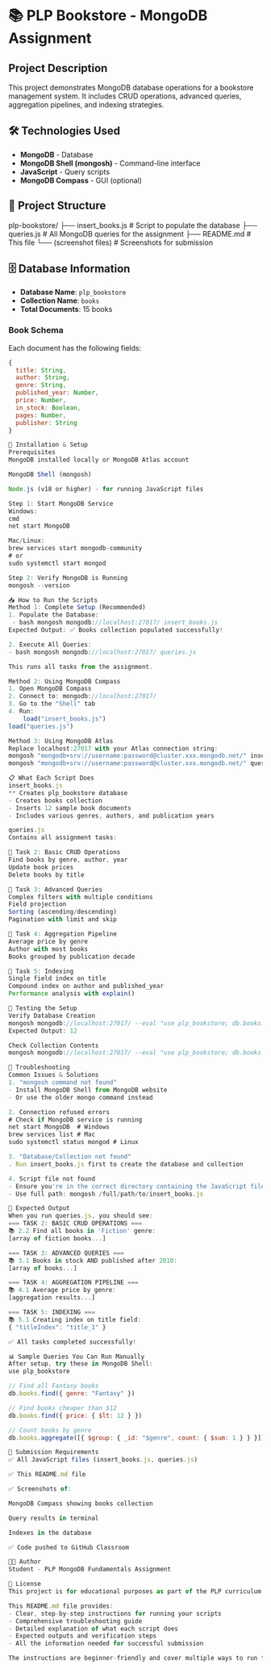 # 📚 PLP Bookstore - MongoDB Assignment

## Project Description
This project demonstrates MongoDB database operations for a bookstore management system. It includes CRUD operations, advanced queries, aggregation pipelines, and indexing strategies.

## 🛠️ Technologies Used
- **MongoDB** - Database
- **MongoDB Shell (mongosh)** - Command-line interface
- **JavaScript** - Query scripts
- **MongoDB Compass** - GUI (optional)

## 📁 Project Structure
plp-bookstore/
├── insert_books.js # Script to populate the database
├── queries.js # All MongoDB queries for the assignment
├── README.md # This file
└── (screenshot files) # Screenshots for submission


## 🗄️ Database Information
- **Database Name**: `plp_bookstore`
- **Collection Name**: `books`
- **Total Documents**: 15 books

### Book Schema
Each document has the following fields:
```javascript
{
  title: String,
  author: String,
  genre: String,
  published_year: Number,
  price: Number,
  in_stock: Boolean,
  pages: Number,
  publisher: String
}

🚀 Installation & Setup
Prerequisites
MongoDB installed locally or MongoDB Atlas account

MongoDB Shell (mongosh)

Node.js (v18 or higher) - for running JavaScript files

Step 1: Start MongoDB Service
Windows:
cmd
net start MongoDB

Mac/Linux:
brew services start mongodb-community
# or
sudo systemctl start mongod

Step 2: Verify MongoDB is Running
mongosh --version

📥 How to Run the Scripts
Method 1: Complete Setup (Recommended)
1. Populate the Database:
 - bash mongosh mongodb://localhost:27017/ insert_books.js
Expected Output: ✅ Books collection populated successfully!

2. Execute All Queries:
- bash mongosh mongodb://localhost:27017/ queries.js

This runs all tasks from the assignment.

Method 2: Using MongoDB Compass
1. Open MongoDB Compass
2. Connect to: mongodb://localhost:27017/
3. Go to the "Shell" tab
4. Run:
    load("insert_books.js")
load("queries.js")

Method 3: Using MongoDB Atlas
Replace localhost:27017 with your Atlas connection string:
mongosh "mongodb+srv://username:password@cluster.xxx.mongodb.net/" insert_books.js
mongosh "mongodb+srv://username:password@cluster.xxx.mongodb.net/" queries.js

📋 What Each Script Does
insert_books.js
** Creates plp_bookstore database
- Creates books collection
- Inserts 12 sample book documents
- Includes various genres, authors, and publication years

queries.js
Contains all assignment tasks:

🎯 Task 2: Basic CRUD Operations
Find books by genre, author, year
Update book prices
Delete books by title

🎯 Task 3: Advanced Queries
Complex filters with multiple conditions
Field projection
Sorting (ascending/descending)
Pagination with limit and skip

🎯 Task 4: Aggregation Pipeline
Average price by genre
Author with most books
Books grouped by publication decade

🎯 Task 5: Indexing
Single field index on title
Compound index on author and published_year
Performance analysis with explain()

🧪 Testing the Setup
Verify Database Creation
mongosh mongodb://localhost:27017/ --eval "use plp_bookstore; db.books.countDocuments()"
Expected Output: 12

Check Collection Contents
mongosh mongodb://localhost:27017/ --eval "use plp_bookstore; db.books.find().limit(2)"

🐛 Troubleshooting
Common Issues & Solutions
1. "mongosh command not found"
- Install MongoDB Shell from MongoDB website
- Or use the older mongo command instead

2. Connection refused errors
# Check if MongoDB service is running
net start MongoDB  # Windows
brew services list # Mac
sudo systemctl status mongod # Linux

3. "Database/Collection not found"
. Run insert_books.js first to create the database and collection

4. Script file not found
- Ensure you're in the correct directory containing the JavaScript files
- Use full path: mongosh /full/path/to/insert_books.js

📸 Expected Output
When you run queries.js, you should see:
=== TASK 2: BASIC CRUD OPERATIONS ===
📚 2.2 Find all books in 'Fiction' genre:
[array of fiction books...]

=== TASK 3: ADVANCED QUERIES ===
📚 3.1 Books in stock AND published after 2010:
[array of books...]

=== TASK 4: AGGREGATION PIPELINE ===
📚 4.1 Average price by genre:
[aggregation results...]

=== TASK 5: INDEXING ===
📚 5.1 Creating index on title field:
{ "titleIndex": "title_1" }

✅ All tasks completed successfully!

📊 Sample Queries You Can Run Manually
After setup, try these in MongoDB Shell:
use plp_bookstore

// Find all Fantasy books
db.books.find({ genre: "Fantasy" })

// Find books cheaper than $12
db.books.find({ price: { $lt: 12 } })

// Count books by genre
db.books.aggregate([{ $group: { _id: "$genre", count: { $sum: 1 } } }])

📝 Submission Requirements
✅ All JavaScript files (insert_books.js, queries.js)

✅ This README.md file

✅ Screenshots of:

MongoDB Compass showing books collection

Query results in terminal

Indexes in the database

✅ Code pushed to GitHub Classroom

👨‍💻 Author
Student - PLP MongoDB Fundamentals Assignment

📄 License
This project is for educational purposes as part of the PLP curriculum.

This README.md file provides:
- Clear, step-by-step instructions for running your scripts
- Comprehensive troubleshooting guide
- Detailed explanation of what each script does
- Expected outputs and verification steps
- All the information needed for successful submission

The instructions are beginner-friendly and cover multiple ways to run the scripts depending on the user's setup.